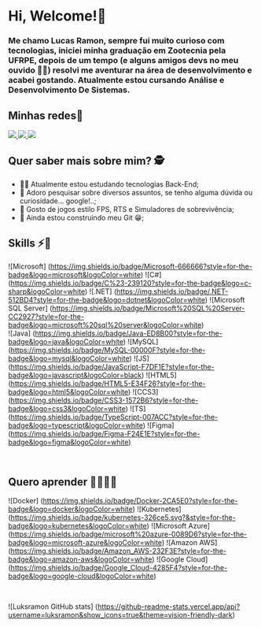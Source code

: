 # Hi, Welcome!🌈

### Me chamo Lucas Ramon, sempre fui muito curioso com tecnologias, iniciei minha graduação em Zootecnia pela UFRPE, depois de um tempo (e alguns amigos devs no meu ouvido 🤣🤣) resolvi me aventurar na área de desenvolvimento e acabei gostando. Atualmente estou cursando Análise e Desenvolvimento De Sistemas.

## Minhas redes👾
<p align='left'>
    <a href="https://www.linkedin.com/in/anderama/" target=”_blank”>
        <img src="https://img.shields.io/badge/linkedin-%230077B5.svg?&style=for-the-badge&logo=linkedin&logoColor=white" />
    </a>
    <a href="https://instagram.com/anderamaa" target=”_blank”>
    ​   <img src="https://img.shields.io/badge/instagram-%23E4405F.svg?&style=for-the-badge&logo=instagram&logoColor=white" />
    </a>
    <a href="https://api.whatsapp.com/send?phone=5583999220559" target=”_blank”>
    ​   <img src="https://img.shields.io/badge/WhatsApp-25D366?style=for-the-badge&logo=whatsapp&logoColor=white" />
    </a>
</p>

## Quer saber mais sobre mim? 🕵️

- 👨‍💻 Atualmente estou estudando tecnologias Back-End;
- 🔎 Adoro pesquisar sobre diversos assuntos, se tenho alguma dúvida ou curiosidade... google!..;
- 👾 Gosto de jogos estilo FPS, RTS e Simuladores de sobrevivência;
- 🚧 Ainda estou construindo meu Git 😁;



## Skills ⚡🚀

<p align='left'>
    
![Microsoft] (https://img.shields.io/badge/Microsoft-666666?style=for-the-badge&logo=microsoft&logoColor=white)
![C#] (https://img.shields.io/badge/C%23-239120?style=for-the-badge&logo=c-sharp&logoColor=white)
![.NET] (https://img.shields.io/badge/.NET-512BD4?style=for-the-badge&logo=dotnet&logoColor=white)
![Microsoft SQL Server] (https://img.shields.io/badge/Microsoft%20SQL%20Server-CC2927?style=for-the-badge&logo=microsoft%20sql%20server&logoColor=white)</br>
![Java] (https://img.shields.io/badge/Java-ED8B00?style=for-the-badge&logo=java&logoColor=white)
![MySQL] (https://img.shields.io/badge/MySQL-00000F?style=for-the-badge&logo=mysql&logoColor=white)
![JS] (https://img.shields.io/badge/JavaScript-F7DF1E?style=for-the-badge&logo=javascript&logoColor=black)
![HTML5] (https://img.shields.io/badge/HTML5-E34F26?style=for-the-badge&logo=html5&logoColor=white)
![CCS3] (https://img.shields.io/badge/CSS3-1572B6?style=for-the-badge&logo=css3&logoColor=white)
![TS] (https://img.shields.io/badge/TypeScript-007ACC?style=for-the-badge&logo=typescript&logoColor=white)
![Figma] (https://img.shields.io/badge/Figma-F24E1E?style=for-the-badge&logo=figma&logoColor=white)

</p>

</br>

## Quero aprender 👨‍💻👨‍💻

<p align='left'>
    
![Docker] (https://img.shields.io/badge/Docker-2CA5E0?style=for-the-badge&logo=docker&logoColor=white)
![Kubernetes] (https://img.shields.io/badge/kubernetes-326ce5.svg?&style=for-the-badge&logo=kubernetes&logoColor=white)
![Microsoft Azure] (https://img.shields.io/badge/microsoft%20azure-0089D6?style=for-the-badge&logo=microsoft-azure&logoColor=white)
![Amazon AWS] (https://img.shields.io/badge/Amazon_AWS-232F3E?style=for-the-badge&logo=amazon-aws&logoColor=white)
![Google Cloud] (https://img.shields.io/badge/Google_Cloud-4285F4?style=for-the-badge&logo=google-cloud&logoColor=white)
    
</p>

</br>

![Luksramon GitHub stats] (https://github-readme-stats.vercel.app/api?username=luksramon&show_icons=true&theme=vision-friendly-dark)
